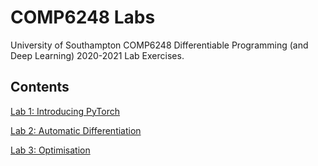 # COMP6248 Labs

University of Southampton COMP6248 Differentiable Programming (and Deep Learning) 2020-2021 Lab Exercises.

## Contents

[Lab 1: Introducing PyTorch](lab_1)

[Lab 2: Automatic Differentiation](lab_2)

[Lab 3: Optimisation](lab_3)
